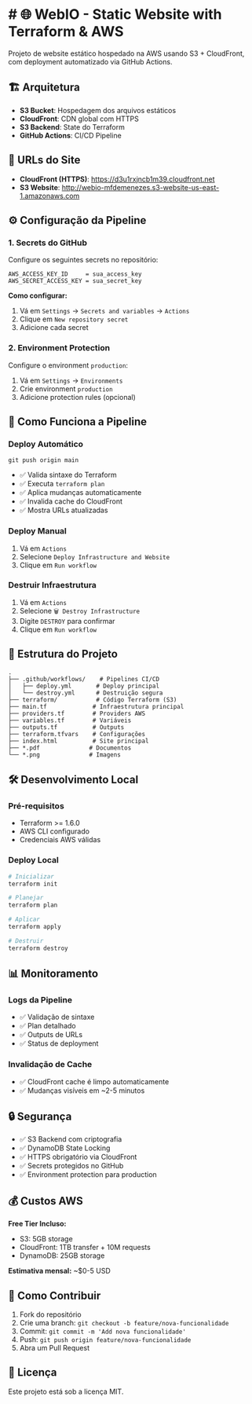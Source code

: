# # 🌐 WebIO - Static Website with Terraform & AWS

Projeto de website estático hospedado na AWS usando S3 + CloudFront, com deployment automatizado via GitHub Actions.

## 🏗️ Arquitetura

- **S3 Bucket**: Hospedagem dos arquivos estáticos
- **CloudFront**: CDN global com HTTPS
- **S3 Backend**: State do Terraform
- **GitHub Actions**: CI/CD Pipeline

## 🚀 URLs do Site

- **CloudFront (HTTPS)**: https://d3u1rxjncb1m39.cloudfront.net
- **S3 Website**: http://webio-mfdemenezes.s3-website-us-east-1.amazonaws.com

## ⚙️ Configuração da Pipeline

### 1. Secrets do GitHub

Configure os seguintes secrets no repositório:

```
AWS_ACCESS_KEY_ID     = sua_access_key
AWS_SECRET_ACCESS_KEY = sua_secret_key
```

**Como configurar:**
1. Vá em `Settings` → `Secrets and variables` → `Actions`
2. Clique em `New repository secret`
3. Adicione cada secret

### 2. Environment Protection

Configure o environment `production`:
1. Vá em `Settings` → `Environments`
2. Crie environment `production`
3. Adicione protection rules (opcional)

## 🔄 Como Funciona a Pipeline

### Deploy Automático
```
git push origin main
```
- ✅ Valida sintaxe do Terraform
- ✅ Executa `terraform plan`
- ✅ Aplica mudanças automaticamente
- ✅ Invalida cache do CloudFront
- ✅ Mostra URLs atualizadas

### Deploy Manual
1. Vá em `Actions`
2. Selecione `Deploy Infrastructure and Website`
3. Clique em `Run workflow`

### Destruir Infraestrutura
1. Vá em `Actions`
2. Selecione `🗑️ Destroy Infrastructure`
3. Digite `DESTROY` para confirmar
4. Clique em `Run workflow`

## 📁 Estrutura do Projeto

```
.
├── .github/workflows/    # Pipelines CI/CD
│   ├── deploy.yml       # Deploy principal
│   └── destroy.yml      # Destruição segura
├── terraform/           # Código Terraform (S3)
├── main.tf             # Infraestrutura principal
├── providers.tf        # Providers AWS
├── variables.tf        # Variáveis
├── outputs.tf          # Outputs
├── terraform.tfvars    # Configurações
├── index.html          # Site principal
├── *.pdf              # Documentos
└── *.png              # Imagens
```

## 🛠️ Desenvolvimento Local

### Pré-requisitos
- Terraform >= 1.6.0
- AWS CLI configurado
- Credenciais AWS válidas

### Deploy Local
```bash
# Inicializar
terraform init

# Planejar
terraform plan

# Aplicar
terraform apply

# Destruir
terraform destroy
```

## 📊 Monitoramento

### Logs da Pipeline
- ✅ Validação de sintaxe
- ✅ Plan detalhado
- ✅ Outputs de URLs
- ✅ Status de deployment

### Invalidação de Cache
- ✅ CloudFront cache é limpo automaticamente
- ✅ Mudanças visíveis em ~2-5 minutos

## 🔒 Segurança

- ✅ S3 Backend com criptografia
- ✅ DynamoDB State Locking
- ✅ HTTPS obrigatório via CloudFront
- ✅ Secrets protegidos no GitHub
- ✅ Environment protection para production

## 💰 Custos AWS

**Free Tier Incluso:**
- S3: 5GB storage
- CloudFront: 1TB transfer + 10M requests
- DynamoDB: 25GB storage

**Estimativa mensal:** ~$0-5 USD

## 🤝 Como Contribuir

1. Fork do repositório
2. Crie uma branch: `git checkout -b feature/nova-funcionalidade`
3. Commit: `git commit -m 'Add nova funcionalidade'`
4. Push: `git push origin feature/nova-funcionalidade`
5. Abra um Pull Request

## 📝 Licença

Este projeto está sob a licença MIT.
